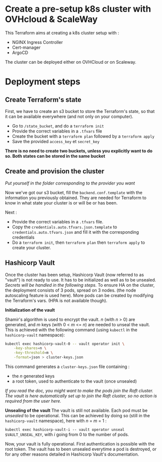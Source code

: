 # Create a pre-setup k8s cluster with OVHcloud & ScaleWay

This Terraform aims at creating a k8s cluster setup with :

- NGINX Ingress Controller
- Cert-manager
- ArgoCD

The cluster can be deployed either on OVHCloud or on Scaleway.

# Deployment steps

## Create Terraform's state

First, we have to create an s3 bucket to store the Terraform's state, so that it can be available everywhere (and not only on your computer).

- Go to `/state_bucket`, and do a `terraform init`
- Provide the correct variables in a `.tfvars` file
- Create the bucket with a `terraform plan` followed by a `terraform apply`
- Save the provided `access_key` et `secret_key`

**There is no need to create two buckets, unless you explicitly want to do so. Both states can be stored in the same bucket** 

## Create and provision the cluster

*Put yourself in the folder corresponding to the provider you want*

Now we've got our s3 bucket, fill the `backend.conf.template` with the information you previously obtained. They are needed for Terraform to know in what state your cluster is or will be or has been.

Next :

- Provide the correct variables in a `.tfvars` file.
- Copy the `credentials.auto.tfvars.json.template` to `credentials.auto.tfvars.json` and fill it with the corresponding credentials
- Do a `terraform init`, then `terraform plan` then `terraform apply` to create your cluster. 

## Hashicorp Vault

Once the cluster has been setup, Hashicorp Vault (now referred to as "vault") is not ready to use. It has to be initialized as well as to be unsealed. *Secrets will be handled in the following steps.*
To ensure HA on the cluster, the deployment consists of 3 pods, spread on 3 nodes. (the node autoscaling feature is used here). More pods can be created by modifying the Terraform's vars. (HPA is not available though). 

**Initialization of the vault**

Shamir's algorithm is used to encrypt the vault. *n* (with *n* > 0) are generated, and *m* keys (with 0 < *m* <= *n*) are needed to unseal the vault. This is achieved with the following command (using `kubectl` in the `hashicorp-vault` namespace):

```bash
kubectl exec hashicorp-vault-0 -- vault operator init \
    -key-shares=n \
    -key-threshold=m \
    -format=json > cluster-keys.json
```

This command generates a `cluster-keys.json` file containing :
* the *n* generated keys
* a root token, used to authenticate to the vault (once unsealed)

*If you read the doc, you might want to make the pods join the Raft cluster. The vault is here automatically set up to join the Raft cluster, so no action is required from the user here.*

**Unsealing of the vault**
The vault is still not available. Each pod must be *unsealed* to be operational. This can be achieved by doing so (still in the `hashicorp-vault` namespace), here with *n* = *m* = 1 :

`kubectl exec hashicorp-vault-i -- vault operator unseal $VAULT_UNSEAL_KEY`, with *i* going from 0 to the number of pods.

Now, your vault is fully operational. First authentication is possible with the root token. The vault has to been unsealed everytime a pod is destroyed, or for any other reasons detailed in Hashicorp Vault's documentation. 
